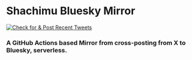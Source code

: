 # Shachimu Bluesky Mirror
[![Check for & Post Recent Tweets](https://github.com/samvictordr/shachimumeirror/actions/workflows/mirror.yml/badge.svg)](https://github.com/samvictordr/shachimumeirror/actions/workflows/mirror.yml)

### A GitHub Actions based Mirror from cross-posting from X to Bluesky, serverless.
